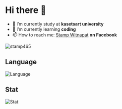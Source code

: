# Hi there 👋
- 🔭 I’m currently study at **kasetsart university**
- 🌱 I’m currently learning **coding**
- 📫 How to reach me:  [Stamp Witnapat](https://www.facebook.com/witnapat) **on Facebook**
<p align="left"> <img src="https://komarev.com/ghpvc/?username=stamp465&label=Profile%20views&color=0e75b6&style=flat" alt="stamp465" /> </p>

## Language 
![Language](https://github-readme-stats.vercel.app/api/top-langs/?username=stamp465&show_icons=true&locale=en&layout=compact)

## Stat
![Stat](https://github-readme-stats.vercel.app/api?username=stamp465&show_icons=true&locale=en)
